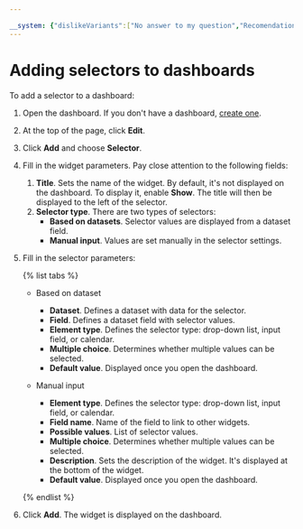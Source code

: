 ```yaml
---

__system: {"dislikeVariants":["No answer to my question","Recomendations didn't help","The content doesn't match title","Other"]}
---
```

# Adding selectors to dashboards

To add a selector to a dashboard:

1. Open the dashboard. If you don't have a dashboard, [create one](create.md).

1. At the top of the page, click **Edit**.

1. Click **Add** and choose **Selector**.

1. Fill in the widget parameters. Pay close attention to the following fields:
    1. **Title**. Sets the name of the widget. By default, it's not displayed on the dashboard. To display it, enable **Show**. The title will then be displayed to the left of the selector.
    1. **Selector type**. There are two types of selectors:
        * **Based on datasets**. Selector values are displayed from a dataset field.
        * **Manual input**. Values are set manually in the selector settings.

1. Fill in the selector parameters:

    {% list tabs %}

    - Based on dataset

        * **Dataset**. Defines a dataset with data for the selector.
        * **Field**. Defines a dataset field with selector values.
        * **Element type**. Defines the selector type: drop-down list, input field, or calendar.
        * **Multiple choice**. Determines whether multiple values can be selected.
        * **Default value**. Displayed once you open the dashboard.

    - Manual input

        * **Element type**. Defines the selector type: drop-down list, input field, or calendar.
        * **Field name**. Name of the field to link to other widgets.
        * **Possible values**. List of selector values.
        * **Multiple choice**. Determines whether multiple values can be selected.
        * **Description**. Sets the description of the widget. It's displayed at the bottom of the widget.
        * **Default value**. Displayed once you open the dashboard.

    {% endlist %}

1. Click **Add**. The widget is displayed on the dashboard.

